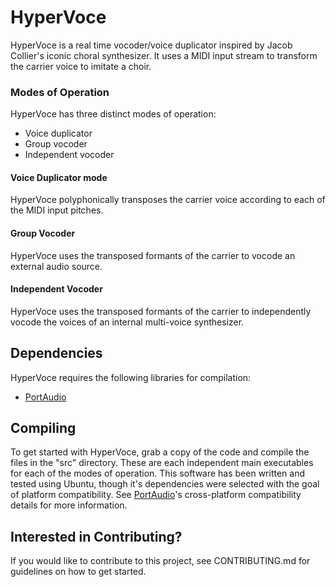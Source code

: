# HyperVoce
HyperVoce is a real time vocoder/voice duplicator inspired by Jacob Collier's iconic choral synthesizer. It uses a MIDI input stream to transform the carrier voice to imitate a choir.

### Modes of Operation
HyperVoce has three distinct modes of operation:
  - Voice duplicator
  - Group vocoder
  - Independent vocoder

#### Voice Duplicator mode
HyperVoce polyphonically transposes the carrier voice according to each of the MIDI input pitches.

#### Group Vocoder
HyperVoce uses the transposed formants of the carrier to vocode an external audio source.

#### Independent Vocoder
HyperVoce uses the transposed formants of the carrier to independently vocode the voices of an internal multi-voice synthesizer.

## Dependencies
HyperVoce requires the following libraries for compilation:
  - <a href="www.portaudio.com">PortAudio</a>

## Compiling
To get started with HyperVoce, grab a copy of the code and compile the files in the "src" directory. These are each independent main executables for each of the modes of operation. This software has been written and tested using Ubuntu, though it's dependencies were selected with the goal of platform compatibility. See <a href="www.portaudio.com">PortAudio</a>'s cross-platform compatibility details for more information.

## Interested in Contributing?
If you would like to contribute to this project, see CONTRIBUTING.md for guidelines on how to get started.
